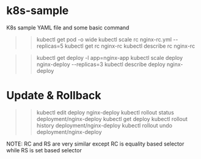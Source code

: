 # k8s-sample

K8s sample YAML file and some basic command
>> kubectl get pod -o wide
>> kubectl scale rc nginx-rc.yml --replicas=5
>> kubectl get rc nginx-rc
>> kubectl describe rc nginx-rc

>> kubectl get deploy -l app=nginx-app
>> kubectl scale deploy nginx-deploy --replicas=3
>> kubectl describe deploy nginx-deploy

# Update & Rollback
>> kubectl edit deploy nginx-deploy
>> kubectl rollout status deployment/nginx-deploy
>> kubectl get deploy
>> kubectl rollout history deployment/nginx-deploy
>> kubectl rollout undo deployment/nginx-deploy

NOTE: RC and RS are very similar except RC is equality based selector while RS is set based selector
